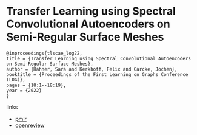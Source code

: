 # Transfer Learning using Spectral Convolutional Autoencoders on Semi-Regular Surface Meshes

```
@inproceedings{tlscae_log22,
title = {Transfer Learning using Spectral Convolutional Autoencoders on Semi-Regular Surface Meshes},
author = {Hahner, Sara and Kerkhoff, Felix and Garcke, Jochen},
booktitle = {Proceedings of the First Learning on Graphs Conference (LOG)},
pages = {18:1--18:19},
year = {2022}
}
```

links
- [pmlr](https://proceedings.mlr.press/v198/hahner22a.html)
- [openreview](https://openreview.net/forum?id=7B_qc3tDyD)

